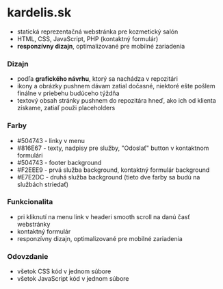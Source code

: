 # kardelis.sk

- statická reprezentačná webstránka pre kozmetický salón
- HTML, CSS, JavaScript, PHP (kontaktný formulár)
- **responzívny dizajn**, optimalizované pre mobilné zariadenia

### Dizajn
- podľa **grafického návrhu**, ktorý sa nachádza v repozitári
- ikony a obrázky pushnem dávam zatial dočasné, niektoré ešte pošlem finálne v priebehu budúceho týždňa
- textový obsah stránky pushnem do repozitára hneď, ako ich od klienta získame, zatiaľ použi placeholders

### Farby
- #504743 - linky v menu
- #816E67 - texty, nadpisy pre služby, "Odoslať" button v kontaktnom formulári
- #504743 - footer background
- #F2EEE9 - prvá služba background, kontaktný formulár background
- #E7E2DC - druhá služba background (tieto dve farby sa budú na službách striedať)

### Funkcionalita
- pri kliknutí na menu link v headeri smooth scroll na danú časť webstránky
- kontaktný formulár
- responzívny dizajn, optimalizované pre mobilné zariadenia

### Odovzdanie
- všetok CSS kód v jednom súbore
- všetok JavaScript kód v jednom súbore
